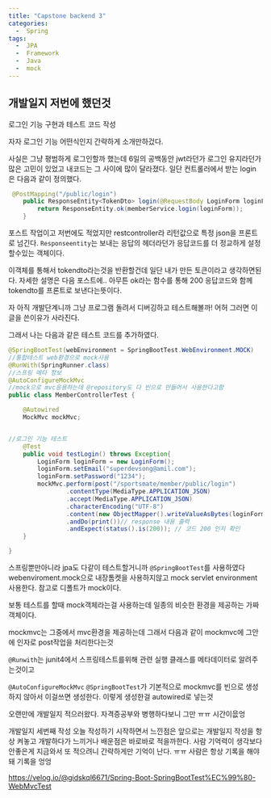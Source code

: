 ```yaml
---
title: "Capstone backend 3"
categories:
  -  Spring
tags:
  -  JPA
  -  Framework
  -  Java
  -  mock
---
```

개발일지 저번에 했던것 
------
로그인 기능 구현과 테스트 코드 작성

자자 로그인 기능 어떤식인지 간략하게 소개만하겄다.

사실은 그냥 평범하게 로그인할까 했는데 6일의 공백동안 jwt라던가 로그인 유지라던가 많은 고민이 있었고 내코드는 그 사이에 많이 달라졌다. 일단 컨트롤러에서 받는 login은 다음과 같이 정의했다.

```java
 @PostMapping("/public/login")
    public ResponseEntity<TokenDto> login(@RequestBody LoginForm loginForm){
        return ResponseEntity.ok(memberService.login(loginForm));
    }

```

포스트 작업이고 저번에도 적었지만 restcontroller라 리턴값으로 특정 json을 프론트로 넘긴다.
<code>Responseentity</code>는 보내는 응답의 헤더라던가 응답코드를 더 정교하게 설정할수있는 객체이다. 

이객체를 통해서 tokendto라는것을 반환할건데 일단 내가 만든 토큰이라고 생각하면된다. 자세한 설명은 다음 포스트에.. 아무튼 ok라는 함수를 통해 200 응답코드와 함께 tokendto를 프론트로 보낸다는뜻이다.

자 아직 개발단계니까 그냥 프로그램 돌려서 디버깅하고 테스트해볼까! 어허 그러면 이글을 쓴이유가 사라진다. 

그래서 나는 다음과 같은 테스트 코드를 추가하였다.

```java
@SpringBootTest(webEnvironment = SpringBootTest.WebEnvironment.MOCK)
//통합테스트 web환경으로 mock사용
@RunWith(SpringRunner.class)
//스프링 메타 정보
@AutoConfigureMockMvc
//mock으로 mvc응용하는데 @repository도 다 빈으로 만들어서 사용한다고함 
public class MemberControllerTest {

    @Autowired
    MockMvc mockMvc;


//로그인 기능 테스트
    @Test
    public void testLogin() throws Exception{
        LoginForm loginForm = new LoginForm();
        loginForm.setEmail("superdevsong@amil.com");
        loginForm.setPassword("1234");
        mockMvc.perform(post("/sportsmate/member/public/login")
                .contentType(MediaType.APPLICATION_JSON)
                .accept(MediaType.APPLICATION_JSON)
                .characterEncoding("UTF-8")
                .content(new ObjectMapper().writeValueAsBytes(loginForm))) //post요청과 실을 내용
                .andDo(print())// response 내용 출력
                .andExpect(status().is(200)); // 코드 200 인지 확인
    }

}


```
스프링뿐만아니라 jpa도 다같이 테스트할거니까 <code>@SpringBootTest</code>를 사용하였다
webenviroment.mock으로 내장톰켓을 사용하지않고 mock servlet environment 사용한다. 
참고로 디폴트가 mock이다.


보통 테스트를 할때 mock객체라는걸 사용하는데 일종의 비슷한 환경을 제공하는 가짜객체이다.

mockmvc는 그중에서 mvc환경을 제공하는데 그래서 다음과 같이 mockmvc에 그안에 인자로 post작업을
처리한다는것 

<code>@Runwith</code>는 junit4에서 스프링테스트를위해 관련 실행 클래스를 메타데이터로 알려주는것이고 


<code>@AutoConfigureMockMvc</code>  <code>@SpringBootTest</code>가 기본적으로 mockmvc를 빈으로 생성하지 않아서 이걸쓰면 생성한다.
이렇게 생성한걸 autowired로 넣는것 



오랜만에 개발일지 적으러왔다. 자격증공부와 병행하다보니 그만 ㅠㅠ 시간이읎엉

개발일지 세번째 작성 오늘 작성하기 시작하면서 느낀점은 앞으로는 개발일지 작성을 항상 켜놓고 개발하다가 느끼거나 배운점은 바로바로 적을까한다. 사람 기억력이 생각보다 안좋은게 지금와서 또 적으려니 간략하게만 기억이 난다. ㅠㅠ 사람은 항상 기록을 해야돼 기록을 엉엉 

https://velog.io/@gidskql6671/Spring-Boot-SpringBootTest%EC%99%80-WebMvcTest